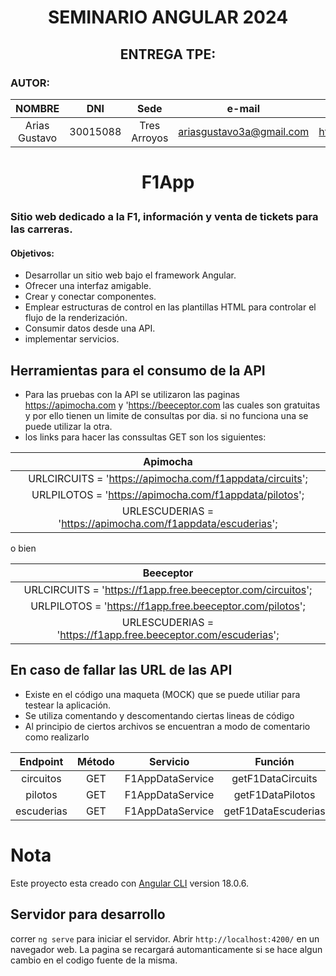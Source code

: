 #
# <p align=center> SEMINARIO ANGULAR 2024
## <p align=center> ENTREGA TPE:
### AUTOR:


| NOMBRE | DNI | Sede | e-mail  | Github | Stackblitz |
| :------------: | :---------------: |:---------------: |:---------------:| :-------------------: | :-------------------: |
| Arias Gustavo | 30015088  | Tres Arroyos     | ariasgustavo3a@gmail.com | https://github.com/elgusty3a | https://stackblitz.com/~/github.com/elgusty3a/AngularSeminario2024 |


#
# <p align=center> F1App
### Sitio web dedicado a la F1, información y venta de tickets para las carreras.
#### Objetivos:
  - Desarrollar un sitio web bajo el framework Angular.
  - Ofrecer una interfaz amigable.
  - Crear y conectar componentes.
  - Emplear estructuras de control en las plantillas HTML para controlar el flujo de la renderización.
  - Consumir datos desde una API.
  - implementar servicios.



## Herramientas para el consumo de la API

- Para las pruebas con la API se utilizaron las paginas https://apimocha.com y 'https://beeceptor.com las cuales son gratuitas y por ello tienen un limite de consultas por dia. si no funciona una se puede utilizar la otra.
- los links para hacer las conssultas GET son los siguientes:

| Apimocha |
| :------------: |
| URLCIRCUITS = 'https://apimocha.com/f1appdata/circuits'; |
| URLPILOTOS = 'https://apimocha.com/f1appdata/pilotos'; |
| URLESCUDERIAS = 'https://apimocha.com/f1appdata/escuderias'; |

o bien

| Beeceptor |
| :------------: |
| URLCIRCUITS = 'https://f1app.free.beeceptor.com/circuitos'; |
| URLPILOTOS = 'https://f1app.free.beeceptor.com/pilotos'; |
| URLESCUDERIAS = 'https://f1app.free.beeceptor.com/escuderias'; |

## En caso de fallar las URL de las API
  - Existe en el código una maqueta (MOCK) que se puede utiliar para testear la aplicación.
  - Se utiliza comentando y descomentando ciertas lineas de código
  - Al principio de ciertos archivos se encuentran a modo de comentario como realizarlo

| Endpoint             | Método  | Servicio         | Función                 |
|:-------------------: |:-------:| :---------------:| :----------------------:|
| circuitos            | GET     | F1AppDataService | getF1DataCircuits       |
| pilotos              | GET     | F1AppDataService | getF1DataPilotos        |
| escuderias           | GET     | F1AppDataService | getF1DataEscuderias     |

# Nota

Este proyecto esta creado con [Angular CLI](https://github.com/angular/angular-cli) version 18.0.6.

## Servidor para desarrollo

correr `ng serve` para iniciar el servidor. Abrir `http://localhost:4200/` en un navegador web. La pagina se recargará automanticamente si se hace algun cambio en el codigo fuente de la misma.




